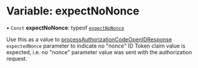 # Variable: expectNoNonce

• `Const` **expectNoNonce**: typeof [`expectNoNonce`](expectNoNonce.md)

Use this as a value to [processAuthorizationCodeOpenIDResponse](../functions/processAuthorizationCodeOpenIDResponse.md) `expectedNonce`
parameter to indicate no "nonce" ID Token claim value is expected, i.e. no "nonce"
parameter value was sent with the authorization request.

